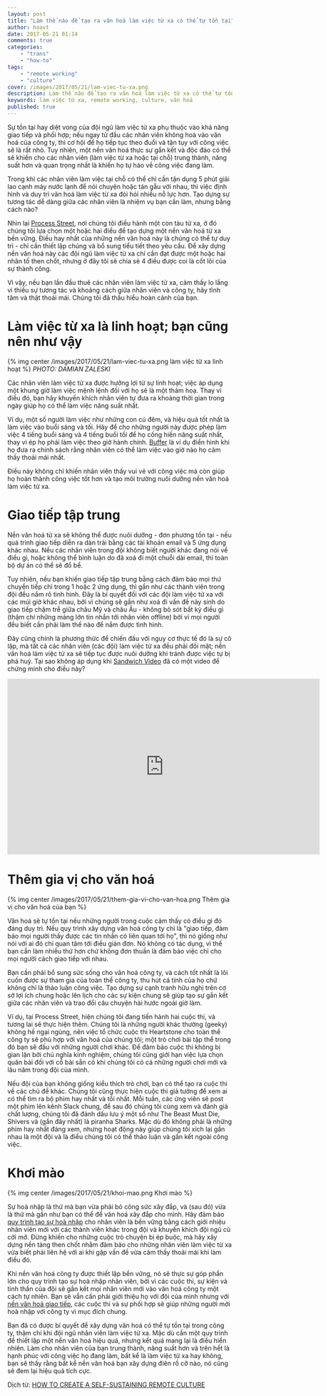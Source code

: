 ```yaml
---
layout: post
title: "Làm thế nào để tạo ra văn hoá làm việc từ xa có thể tự tồn tại"
author: hoavt
date: 2017-05-21 01:14
comments: true
categories:
    - "trans"
    - "how-to"
tags:
    - "remote working"
    - "culture"
cover: /images/2017/05/21/lam-viec-tu-xa.png
description: Làm thế nào để tạo ra văn hoá làm việc từ xa có thể tự tồn tại, hoạt động một cách hiệu quả?
keywords: làm việc từ xa, remote working, culture, văn hoá
published: true
---
```


Sự tồn tại hay diệt vong của đội ngũ làm việc từ xa phụ thuộc vào khả năng giao tiếp và phối hợp; nếu ngay từ đầu các nhân viên không hoà vào văn hoá của công ty, thì cơ hội để họ tiếp tục theo đuổi và tận tụy với công việc sẽ là rất nhỏ. Tuy nhiên, một nền văn hoá thực sự gắn kết và độc đáo có thể sẽ khiến cho các nhân viên (làm việc từ xa hoặc tại chỗ) trung thành, năng suất hơn và quan trọng nhất là khiến họ tự hào về công việc đang làm.

Trong khi các nhân viên làm việc tại chỗ có thể chỉ cần tận dụng 5 phút giải lao cạnh máy nước lạnh để nói chuyện hoặc tán gẫu với nhau, thì việc định hình và duy trì văn hoá làm việc từ xa đòi hỏi nhiều nỗ lực hơn. Tạo dựng sự tương tác dễ dàng giữa các nhân viên là nhiệm vụ bạn cần làm, nhưng bằng cách nào?

<!-- more -->

Nhìn lại [Process Street](http://process.st/), nơi chúng tôi điều hành một con tàu từ xa, ở đó chúng tôi lựa chọn một hoặc hai điều để tạo dựng một nền văn hoá từ xa bền vững. Điều hay nhất của những nền văn hoá này là chúng có thể tự duy trì - chỉ cần thiết lập chúng và bổ sung tiểu tiết theo yêu cầu. Để xây dựng nền văn hoá này các đội ngũ làm việc từ xa chỉ cần đạt được một hoặc hai nhân tố then chốt, nhưng ở đây tôi sẽ chia sẻ 4 điều được coi là cốt lõi của sự thành công.

Vì vậy, nếu bạn lần đầu thuê các nhân viên làm việc từ xa, cảm thấy lo lắng vì thiếu sự tương tác và khoảng cách giữa nhân viên và công ty, hãy tĩnh tâm và thật thoải mái. Chúng tôi đã thấu hiểu hoàn cảnh của bạn.

Làm việc từ xa là linh hoạt; bạn cũng nên như vậy
=======================================================
{% img center /images/2017/05/21/lam-viec-tu-xa.png làm việc từ xa linh hoạt %}
*PHOTO: DAMIAN ZALESKI*

Các nhân viên làm việc từ xa được hưởng lợi từ sự linh hoạt; việc áp dụng một khung giờ làm việc mệnh lệnh đối với họ sẽ là một thảm hoạ. Thay vì điều đó, bạn hãy khuyến khích nhân viên tự đưa ra khoảng thời gian trong ngày giúp họ có thể làm việc năng suất nhất.

Ví dụ, một số người làm việc như những con cú đêm, và hiệu quả tốt nhất là làm việc vào buổi sáng và tối. Hãy để cho những người này được phép làm việc 4 tiếng buổi sáng và 4 tiếng buổi tối để họ cống hiến năng suất nhất, thay vì ép họ phải làm việc theo giờ hành chính. [Buffer](https://open.buffer.com/how-much-do-you-work-without-set-hours-a-buffer-case-study/) là ví dụ điển hình khi họ đưa ra chính sách rằng nhân viên có thể làm việc vào giờ nào họ cảm thấy thoải mái nhất.

Điều này không chỉ khiến nhân viên thấy vui vẻ với công việc mà còn giúp họ hoàn thành công việc tốt hơn và tạo môi trường nuôi dưỡng nền văn hoá làm việc từ xa.


Giao tiếp tập trung
==================
Nền văn hoá từ xa sẽ không thể được nuôi dưỡng - đơn phương tồn tại - nếu quá trình giao tiếp diễn ra dàn trải bằng các tài khoản email và 5 ứng dụng khác nhau. Nếu các nhân viên trong đội không biết người khác đang nói về điều gì, hoặc không thể bình luận do đã xoá đi một chuỗi dài email, thì toàn bộ dự án có thể sẽ đổ bể.

Tuy nhiên, nếu bạn khiến giao tiếp tập trung bằng cách đảm bảo mọi thứ chuyển tiếp chỉ trong 1 hoặc 2 ứng dụng, thì gần như các thành viên trong đội đều nắm rõ tình hình. Đây là bí quyết đối với các đội làm việc từ xa với các múi giờ khác nhau, bởi vì chúng sẽ gần như xoá đi vấn đề nảy sinh do giao tiếp chậm trễ giữa châu Mỹ và châu Âu - không bỏ sót bất kỳ điều gì (thậm chí những mảng lớn tin nhắn tới nhân viên offline) bởi vì mọi người đều biết cần phải làm thế nào để nắm được tình hình.

Đây cũng chính là phương thức để chiến đấu với nguy cơ thực tế đó là sự cô lập, mà tất cả các nhân viên (các đội) làm việc từ xa đều phải đối mặt; nền văn hoá làm việc từ xa sẽ tiếp tục được nuôi dưỡng khi tránh được việc tự bị phá huỷ. Tại sao không áp dụng khi [Sandwich Video](https://sandwichvideo.com/) đã có một video để chứng minh cho điều này?

<iframe width="700" height="394" src="https://www.youtube.com/embed/B6zVzWU95Sw" frameborder="0" allowfullscreen></iframe>

Thêm gia vị cho văn hoá
=======================
{% img center /images/2017/05/21/them-gia-vi-cho-van-hoa.png Thêm gia vị cho văn hoá của bạn %}

Văn hoá sẽ tự tồn tại nếu những người trong cuộc cảm thấy có điều gì đó đáng duy trì. Nếu quy trình xây dựng văn hoá công ty chỉ là "giao tiếp, đảm bảo mọi người thấy được các tin nhắn có liên quan tới họ", thì nó giống như nói với ai đó chỉ quan tâm tới điều giản đơn. Nó không có tác dụng, vì thế bạn cần làm nhiều thứ hơn chứ không đơn thuần là đảm bảo việc chỉ cho mọi người cách giao tiếp với nhau.

Bạn cần phải bổ sung sức sống cho văn hoá công ty, và cách tốt nhất là lôi cuốn được sự tham gia của toàn thể công ty, thu hút cá tính của họ chứ không chỉ là thảo luận công việc. Tạo dựng sự cạnh tranh hữu nghị trên cơ sở lợi ích chung hoặc lên lịch cho các sự kiện chung sẽ giúp tạo sự gắn kết giữa các nhân viên và trao đổi câu chuyện hài hước ngoài giờ làm.

Ví dụ, tại Process Street, hiện chúng tôi đang tiến hành hai cuộc thi, và tương lai sẽ thực hiện thêm. Chúng tôi là những người khác thường (geeky) không hề ngại ngùng, nên việc tổ chức cuộc thi Heartstone cho toàn thể công ty sẽ phù hợp với văn hoá của chúng tôi; một trò chơi bài tập thể trong đó bạn sẽ đấu với những người chơi khác. Để đảm bảo cuộc thi không bị gian lận bởi chủ nghĩa kinh nghiệm, chúng tôi cũng giới hạn việc lựa chọn quân bài đối với cỗ bài sẵn có khi chúng tôi có cả những người chơi mới và lâu năm trong đội của mình.

Nếu đội của bạn không giống kiểu thích trò chơi, bạn có thể tạo ra cuộc thi về các chủ đề khác. Chúng tôi cũng thực hiện cuộc thi giả tưởng để xem ai có thể tìm ra bộ phim hay nhất và tồi nhất. Mỗi tuần, các ứng viên sẽ post một phim lên kênh Slack chung, để sau đó chúng tôi cùng xem và đánh giá chất lượng, chúng tôi đã đánh dấu lưu ý một số như The Beast Must Die, Shivers và (gần đây nhất) là piranha Sharks. Mặc dù đó không phải là những phim hay nhất đáng xem, nhưng hoạt động này giúp chúng tôi xích lại gần nhau là một đội và là điều chúng tôi có thể thảo luận và gắn kết ngoài công việc.

Khơi mào 
=======
{% img center /images/2017/05/21/khoi-mao.png Khơi mào %}

Sự hoà nhập là thứ mà bạn vừa phải bỏ công sức xây đắp, và (sau đó) vừa là thứ mà gần như bạn có thể để văn hoá xây đắp cho mình. Hãy đảm bảo [quy trình tạo sự hoà nhập](https://www.getmailbird.com/supercharge-remote-teams-communications/) cho nhân viên là bền vững bằng cách giới nhiệu nhân viên mới với các thành viên khác trong đội và khuyến khích đội ngũ cũ cởi mở. Đừng khiến cho những cuộc trò chuyện bị ép buộc, mà hãy xây dựng nền tảng then chốt nhằm đảm bảo cho những nhân viên làm việc từ xa vừa biết phải liên hệ với ai khi gặp vấn đề vừa cảm thấy thoải mái khi làm điều đó.

Khi nền văn hoá công ty được thiết lập bền vững, nó sẽ thực sự góp phần lớn cho quy trình tạo sự hoà nhập nhân viên, bởi vì các cuộc thi, sự kiện và tinh thần của đội sẽ gắn kết mọi nhân viên mới vào văn hoá công ty một cách tự nhiên. Bạn sẽ vẫn cần phải giới thiệu họ với đội của mình nhưng với [nền văn hoá giao tiếp](https://www.getmailbird.com/supercharge-remote-teams-communications/), các cuộc thi và sự phối hợp sẽ giúp những người mới hoà nhập với công ty vì mục đích chung.

Bạn đã có được bí quyết để xây dựng văn hoá có thể tự tồn tại trong công ty, thậm chí khi đội ngũ nhân viên làm việc từ xa. Mặc dù cần một quy trình để thiết lập một nền văn hoá hiệu quả, nhưng kết quả mang lại là điều hiển nhiên. Làm cho nhân viên của bạn trung thành, năng suất hơn và trên hết là hạnh phúc với công việc họ đang làm, bất kể là làm việc từ xa hay không, bạn sẽ thấy rằng bất kể nền văn hoá bạn xây dựng điên rồ cỡ nào, nó cũng sẽ đem lại hiệu quả tích cực.


Dịch từ: [HOW TO CREATE A SELF-SUSTAINING REMOTE CULTURE](https://outsite.co/blog/self-sustaining-remote-culture/)